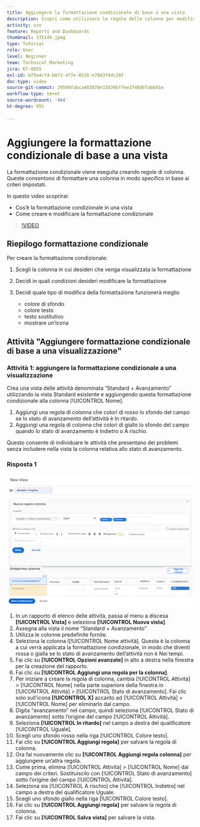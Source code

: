 ```yaml
---
title: Aggiungere la formattazione condizionale di base a una vista
description: Scopri come utilizzare le regole delle colonne per modificare il colore del testo, la formattazione e i colori di sfondo in un rapporto o in una vista, in base ai criteri impostati.
activity: use
feature: Reports and Dashboards
thumbnail: 335149.jpeg
type: Tutorial
role: User
level: Beginner
team: Technical Marketing
jira: KT-8855
exl-id: bf9a4cf4-b073-4f7e-8516-e7843f4dc20f
doc-type: video
source-git-commit: 29500fabca483078e33d39bffee2f48d6fabb91e
workflow-type: tm+mt
source-wordcount: '464'
ht-degree: 95%

---
```


# Aggiungere la formattazione condizionale di base a una vista

La formattazione condizionale viene eseguita creando regole di colonna. Queste consentono di formattare una colonna in modo specifico in base ai criteri impostati.

In questo video scoprirai:

* Cos’è la formattazione condizionale in una vista
* Come creare e modificare la formattazione condizionale

>[!VIDEO](https://video.tv.adobe.com/v/335149/?quality=12&learn=on)


## Riepilogo formattazione condizionale

Per creare la formattazione condizionale:

1. Scegli la colonna in cui desideri che venga visualizzata la formattazione
1. Decidi in quali condizioni desideri modificare la formattazione
1. Decidi quale tipo di modifica della formattazione funzionerà meglio

   * colore di sfondo
   * colore testo
   * testo sostitutivo
   * mostrare un’icona

## Attività &quot;Aggiungere formattazione condizionale di base a una visualizzazione&quot;

### Attività 1: aggiungere la formattazione condizionale a una visualizzazione

Crea una vista delle attività denominata “Standard + Avanzamento” utilizzando la vista Standard esistente e aggiungendo questa formattazione condizionale alla colonna [!UICONTROL Nome].

1. Aggiungi una regola di colonna che colori di rosso lo sfondo del campo se lo stato di avanzamento dell’attività è In ritardo.
1. Aggiungi una regola di colonna che colori di giallo lo sfondo del campo quando lo stato di avanzamento è Indietro o A rischio.

Questo consente di individuare le attività che presentano dei problemi senza includere nella vista la colonna relativa allo stato di avanzamento.

### Risposta 1

![Immagine della schermata per creare una nuova regola di colonna](assets/conditional-formatting-exercise.png)

1. In un rapporto di elenco delle attività, passa al menu a discesa **[!UICONTROL Vista]** e seleziona **[!UICONTROL Nuova vista]**.
1. Assegna alla vista il nome “Standard + Avanzamento”
1. Utilizza le colonne predefinite fornite.
1. Seleziona la colonna l[!UICONTROL Nome attività]. Questa è la colonna a cui verrà applicata la formattazione condizionale, in modo che diventi rossa o gialla se lo stato di avanzamento dell’attività non è Nei tempi.
1. Fai clic su **[!UICONTROL Opzioni avanzate]** in alto a destra nella finestra per la creazione del rapporto.
1. Fai clic su **[!UICONTROL Aggiungi una regola per la colonna]**.
1. Per iniziare a creare la regola di colonna, cambia [!UICONTROL Attività] > [!UICONTROL Nome] nella parte superiore della finestra in [!UICONTROL Attività] > [!UICONTROL Stato di avanzamento]. Fai clic solo sull’icona **[!UICONTROL X]** accanto ad [!UICONTROL Attività] > [!UICONTROL Nome] per eliminarlo dal campo.
1. Digita “avanzamento” nel campo, quindi seleziona [!UICONTROL Stato di avanzamento] sotto l’origine del campo [!UICONTROL Attività].
1. Seleziona **[!UICONTROL In ritardo]** nel campo a destra del qualificatore [!UICONTROL Uguale].
1. Scegli uno sfondo rosso nella riga [!UICONTROL Colore testo].
1. Fai clic su **[!UICONTROL Aggiungi regola]** per salvare la regola di colonna.
1. Ora fai nuovamente clic su **[!UICONTROL Aggiungi regola colonna]** per aggiungere un’altra regola.
1. Come prima, elimina [!UICONTROL Attività] > [!UICONTROL Nome] dal campo dei criteri. Sostituiscilo con [!UICONTROL Stato di avanzamento] sotto l’origine del campo [!UICONTROL Attività].
1. Seleziona sia [!UICONTROL A rischio] che [!UICONTROL Indietro] nel campo a destra del qualificatore Uguale.
1. Scegli uno sfondo giallo nella riga [!UICONTROL Colore testo].
1. Fai clic su **[!UICONTROL Aggiungi regola]** per salvare la regola di colonna.
1. Fai clic su **[!UICONTROL Salva vista]** per salvare la vista.
